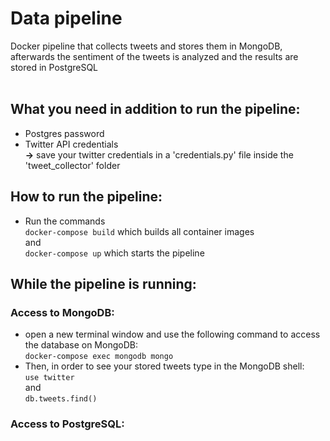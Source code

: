 # Data pipeline

Docker pipeline that collects tweets and stores them in MongoDB, afterwards the sentiment of the tweets is analyzed and the results are stored in PostgreSQL
<br />
<br />
## What you need in addition to run the pipeline:
* Postgres password
* Twitter API credentials  
  **&rarr;** save your twitter credentials in a 'credentials.py' file inside the 'tweet_collector' folder  

## How to run the pipeline:
* Run the commands  
  `docker-compose build` which builds all container images  
  and   
  `docker-compose up` which starts the pipeline  

## While the pipeline is running:

### Access to MongoDB:
  - open a new terminal window and use the following command to access the database on MongoDB:   
    `docker-compose exec mongodb mongo`  
  - Then, in order to see your stored tweets type in the MongoDB shell:  
    `use twitter`  
    and   
    `db.tweets.find()`
    
### Access to PostgreSQL:


  
